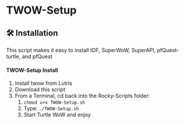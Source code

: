 # TWOW-Setup


## 🛠️ Installation
This script makes it easy to install tDF, SuperWoW, SuperAPI, pfQuest-turtle, and pfQuest

#### TWOW-Setup Install
1. Install twow from Lutris
2. Download this script
3. From a Terminal, cd back into the Rocky-Scripts folder: 
    1. `chmod u+x TWOW-Setup.sh`
    2. Type: `./TWOW-Setup.sh` 
    3. Start Turtle WoW and enjoy
